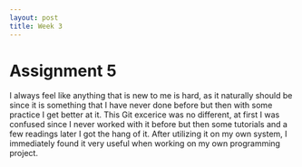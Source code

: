 ```yaml
---
layout: post
title: Week 3
---
```


# Assignment 5

I always feel like anything that is new to me is hard, as it naturally should be since 
it is something that I have never done before but then with some practice I get better 
at it. This Git excerice was no different, at first I was confused since I never worked
with it before but then some tutorials and a few readings later I got the hang of it. 
After utilizing it on my own system, I immediately found it very useful when working on
my own programming project.
